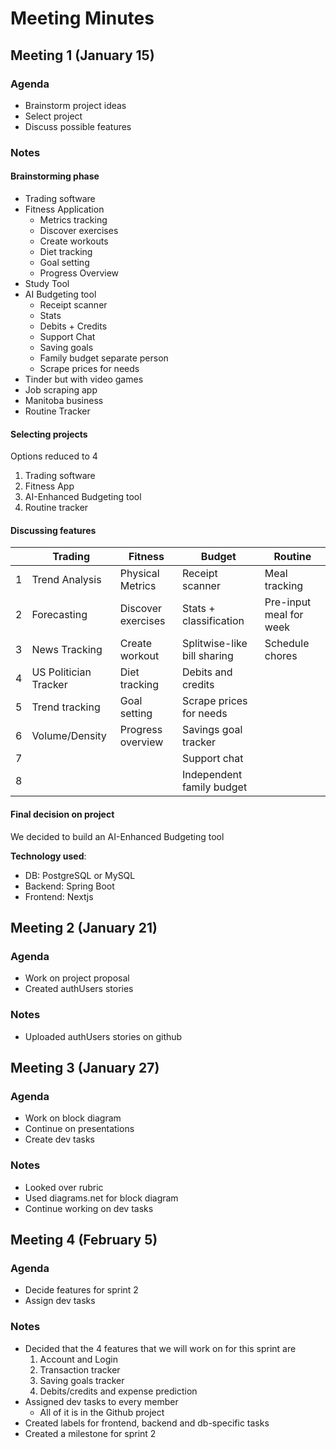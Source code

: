 # Meeting Minutes

## Meeting 1 (January 15)

### Agenda

- Brainstorm project ideas
- Select project
- Discuss possible features

### Notes

#### Brainstorming phase

- Trading software
- Fitness Application
    - Metrics tracking
    - Discover exercises
    - Create workouts
    - Diet tracking
    - Goal setting
    - Progress Overview
- Study Tool
- AI Budgeting tool
    - Receipt scanner
    - Stats
    - Debits + Credits
    - Support Chat
    - Saving goals
    - Family budget separate person
    - Scrape prices for needs
- Tinder but with video games
- Job scraping app
- Manitoba business
- Routine Tracker

#### Selecting projects

Options reduced to 4

1. Trading software
2. Fitness App
3. AI-Enhanced Budgeting tool
4. Routine tracker

#### Discussing features

|   | Trading               | Fitness           | Budget                        | Routine                   |
|---| -------               | -------           | ------                        | -------                   |
|1  | Trend Analysis        | Physical Metrics  | Receipt scanner               | Meal tracking             |
|2  | Forecasting           | Discover exercises| Stats + classification        | Pre-input meal for week   |
|3  | News Tracking         | Create workout    | Splitwise-like bill sharing   | Schedule chores|
|4  | US Politician Tracker | Diet tracking     | Debits and credits            |                           |
|5  | Trend tracking        | Goal setting      | Scrape prices for needs       |                           |
|6  | Volume/Density        | Progress overview | Savings goal tracker          |                           |
|7  |                       |                   | Support chat                  |                           |
|8  |                       |                   | Independent family budget     |                           |

#### Final decision on project

We decided to build an AI-Enhanced Budgeting tool

**Technology used**:

- DB: PostgreSQL or MySQL
- Backend: Spring Boot
- Frontend: Nextjs


## Meeting 2 (January 21)

### Agenda

- Work on project proposal
- Created authUsers stories


### Notes
- Uploaded authUsers stories on github

## Meeting 3 (January 27)

### Agenda

- Work on block diagram
- Continue on presentations
- Create dev tasks



### Notes
- Looked over rubric
- Used diagrams.net for block diagram
- Continue working on dev tasks

## Meeting 4 (February 5)

### Agenda

- Decide features for sprint 2
- Assign dev tasks

### Notes

- Decided that the 4 features that we will work on for this sprint are
    1. Account and Login
    2. Transaction tracker
    3. Saving goals tracker
    4. Debits/credits and expense prediction
- Assigned dev tasks to every member
  - All of it is in the Github project
- Created labels for frontend, backend and db-specific tasks
- Created a milestone for sprint 2
